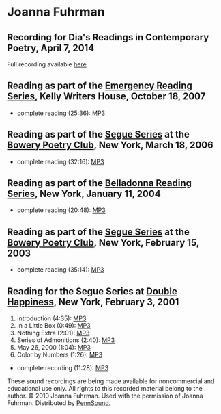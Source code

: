 Joanna Fuhrman
==============

Recording for Dia's Readings in Contemporary Poetry, April 7, 2014
------------------------------------------------------------------

Full recording available [here](http://www.diaart.org/media/watch-listen/david-trinidad-and-joanna-fuhrman-video-from-readings-in-contemporary-poetry/category/poetry-reading/media-type/video).

Reading as part of the [Emergency Reading Series](http://writing.upenn.edu/pennsound/x/Emergency.php), Kelly Writers House, October 18, 2007
--------------------------------------------------------------------------------------------------------------------------------------------

-   complete reading (25:36): [MP3](http://media.sas.upenn.edu/pennsound/groups/Emergency-Series/Fuhrman-Joanna_Emergency-Series_UPenn_10-18-07.mp3)

Reading as part of the [Segue Series](http://writing.upenn.edu/pennsound/x/Segue-BPC.html) at the [Bowery Poetry Club](http://www.bowerypoetry.com/), New York, March 18, 2006
------------------------------------------------------------------------------------------------------------------------------------------------------------------------------

-   complete reading (32:16): [MP3](http://media.sas.upenn.edu/pennsound/authors/Fuhrman/Fuhrman-Joanna_Segue_NY_3-18-06.mp3)

Reading as part of the [Belladonna Reading Series](http://writing.upenn.edu/pennsound/x/Belladonna.php), New York, January 11, 2004
-----------------------------------------------------------------------------------------------------------------------------------

-   complete reading (20:48): [MP3](http://media.sas.upenn.edu/pennsound/authors/Fuhrman/Fuhrman-Joanna_Belladonna_1-11-04.mp3)

Reading as part of the [Segue Series](http://writing.upenn.edu/pennsound/x/Segue-BPC.html) at the [Bowery Poetry Club](http://www.bowerypoetry.com/), New York, February 15, 2003
---------------------------------------------------------------------------------------------------------------------------------------------------------------------------------

-   complete reading (35:14): [MP3](http://media.sas.upenn.edu/pennsound/authors/Fuhrman/Fuhrman-Joanna_Segue_NY_2-15-03.mp3)


Reading for the Segue Series at [Double Happiness](Segue-DH.php), New York, February 3, 2001
--------------------------------------------------------------------------------------------

1.  introduction (4:35): [MP3](https://media.sas.upenn.edu/pennsound/authors/Fuhrman/2-3-01/Fuhrman-Johanna_01_Introduction_Segue-DH_NYC_2-3-01.mp3)
2.  In a Little Box (0:49): [MP3](https://media.sas.upenn.edu/pennsound/authors/Fuhrman/2-3-01/Fuhrman-Johanna_02_In-a-Little-Box_Segue-DH_NYC_2-3-01.mp3)
3.  Nothing Extra (2:01): [MP3](https://media.sas.upenn.edu/pennsound/authors/Fuhrman/2-3-01/Fuhrman-Johanna_03_Nothing-Extra_Segue-DH_NYC_2-3-01.mp3)
4.  Series of Admonitions (2:40): [MP3](https://media.sas.upenn.edu/pennsound/authors/Fuhrman/2-3-01/Fuhrman-Johanna_04_Series-of-Admonitions_Segue-DH_NYC_2-3-01.mp3)
5.  May 26, 2000 (1:04): [MP3](https://media.sas.upenn.edu/pennsound/authors/Fuhrman/2-3-01/Fuhrman-Johanna_05_May-26-2000_Segue-DH_NYC_2-3-01.mp3)
6.  Color by Numbers (1:26): [MP3](https://media.sas.upenn.edu/pennsound/authors/Fuhrman/2-3-01/Fuhrman-Johanna_06_Color-By-Numbers-The-Landscape-Set_Segue-DH_NYC_2-3-01.mp3)

-   complete recording (11:28): [MP3](https://media.sas.upenn.edu/pennsound/authors/Fuhrman/2-3-01/Fuhrman-Johanna_Complete-Recording_Segue-DH_NYC_2-3-01.mp3)

These sound recordings are being made available for noncommercial and educational use only.
All rights to this recorded material belong to the author. © 2010 Joanna Fuhrman.
Used with the permission of Joanna Fuhrman. Distributed by [PennSound.](../index.html)
